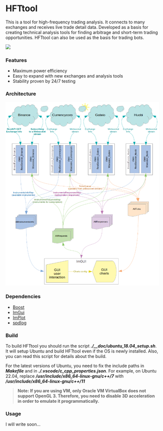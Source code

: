 # HFTtool

This is a tool for high-frequency trading analysis. It connects to many exchanges and receives live trade detail data. Developed as a basis for creating technical analysis tools for finding arbitrage and short-term trading opportunities. HFTtool can also be used as the basis for trading bots.

<img src="https://github.com/aakhazov/HFTtool/blob/main/__doc/HFTtool.gif">

### Features

- Maximum power efficiency
- Easy to expand with new exchanges and analysis tools
- Stability proven by 24/7 testing

### Architecture

<img src="https://github.com/aakhazov/HFTtool/blob/main/__doc/HFTtool.png">

### Dependencies

- [Boost](https://github.com/boostorg/boost)
- [ImGui](https://github.com/ocornut/imgui)
- [ImPlot](https://github.com/epezent/implot)
- [spdlog](https://github.com/gabime/spdlog)

### Build

To build HFTtool you should run the script **_./\_\_doc/ubuntu_18.04_setup.sh_**. It will setup Ubuntu and build HFTtool even if the OS is newly installed. Also, you can read this script for details about the build.

For the latest versions of Ubuntu, you need to fix the include paths in **_Makefile_** and in **_./.vscode/c_cpp_properties.json_**.
For example, on Ubuntu 22.04, replace **_/usr/include/x86_64-linux-gnu/c++/7_** with **_/usr/include/x86_64-linux-gnu/c++/11_**

> **Note: If you are using VM, only Oracle VM VirtualBox does not support OpenGL 3. Therefore, you need to disable 3D acceleration in order to emulate it programmatically.**

### Usage

I will write soon...
